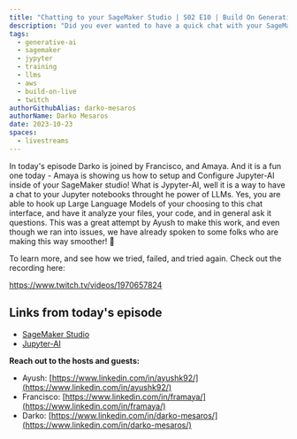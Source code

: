 ```yaml
---
title: "Chatting to your SageMaker Studio | S02 E10 | Build On Generative AI"
description: "Did you ever wanted to have a quick chat with your SageMaker Studio? Ask it questions about your Notebooks, and have it suggest things? Well, do we have a tool for you!"
tags:
  - generative-ai
  - sagemaker
  - jypyter
  - training
  - llms
  - aws
  - build-on-live
  - twitch
authorGithubAlias: darko-mesaros
authorName: Darko Mesaros
date: 2023-10-23
spaces:
  - livestreams
---
```

In today's episode Darko is joined by Francisco, and Amaya. And it is a fun one today - Amaya is showing us how to setup and Configure Jupyter-AI inside of your SageMaker studio! What is Jypyter-AI, well it is a way to have a chat to your Jupyter notebooks throught he power of LLMs. Yes, you are able to hook up Large Language Models of your choosing to this chat interface, and have it analyze your files, your code, and in general ask it questions. This was a great attempt by Ayush to make this work, and even though we ran into issues, we have already spoken to some folks who are making this way smoother! 🥳

To learn more, and see how we tried, failed, and tried again. Check out the recording here:

https://www.twitch.tv/videos/1970657824

## Links from today's episode

- [SageMaker Studio](https://aws.amazon.com/sagemaker/studio/)
- [Jupyter-AI](https://jupyter-ai.readthedocs.io/en/latest/)

**Reach out to the hosts and guests:**

- Ayush: [https://www.linkedin.com/in/ayushk92/](https://www.linkedin.com/in/ayushk92/)
- Francisco: [https://www.linkedin.com/in/framaya/](https://www.linkedin.com/in/framaya/)
- Darko: [https://www.linkedin.com/in/darko-mesaros/](https://www.linkedin.com/in/darko-mesaros/)
